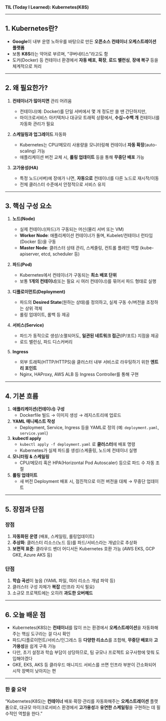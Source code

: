 **TIL (Today I Learned): Kubernetes(K8S)**

---

## 1. Kubernetes란?
- **Google**이 내부 운영 노하우를 바탕으로 만든 **오픈소스 컨테이너 오케스트레이션 플랫폼**  
- 보통 **K8S**라는 약어로 부르며, “쿠버네티스”라고도 함  
- 도커(Docker) 등 컨테이너 환경에서 **자동 배포**, **확장**, **로드 밸런싱**, **장애 복구** 등을 체계적으로 처리

---

## 2. 왜 필요한가?

1. **컨테이너가 많아지면** 관리 어려움  
   - 컨테이너(예: Docker)를 단일 서버에서 몇 개 정도만 쓸 땐 간단하지만,  
   - 마이크로서비스 아키텍처나 대규모 트래픽 상황에서, **수십~수백 개** 컨테이너를 자동화 관리가 필요

2. **스케일링과 업그레이드** 자동화  
   - Kubernetes는 CPU/메모리 사용량을 모니터링해 컨테이너 **자동 확장**(auto-scaling) 가능  
   - 애플리케이션 버전 교체 시, **롤링 업데이트** 등을 통해 **무중단 배포** 가능

3. **고가용성(HA)**  
   - 특정 노드(서버)에 장애가 나면, **자동으로** 컨테이너를 다른 노드로 재시작/이동  
   - 전체 클러스터 수준에서 안정적으로 서비스 유지

---

## 3. 핵심 구성 요소

1. **노드(Node)**  
   - 실제 컨테이너(파드)가 구동되는 머신(물리 서버 또는 VM)  
   - **Worker Node**: 애플리케이션 컨테이너가 돌며, Kubelet/컨테이너 런타임(Docker 등)을 구동  
   - **Master Node**: 클러스터 상태 관리, 스케줄링, 컨트롤 플레인 역할 (kube-apiserver, etcd, scheduler 등)

2. **파드(Pod)**  
   - Kubernetes에서 컨테이너가 구동되는 **최소 배포 단위**  
   - 보통 **1개의 컨테이너**(또는 필요 시 여러 컨테이너)를 묶어서 파드 형태로 실행

3. **디플로이먼트(Deployment)**  
   - 파드의 **Desired State**(원하는 상태)를 정의하고, 실제 구동 수/버전을 조정하는 상위 객체  
   - 롤링 업데이트, 롤백 등 제공

4. **서비스(Service)**  
   - 파드가 동적으로 생성/소멸되어도, **일관된 네트워크 접근**(IP/포트) 지점을 제공  
   - 로드 밸런싱, 파드 디스커버리

5. **Ingress**  
   - 외부 트래픽(HTTP/HTTPS)을 클러스터 내부 서비스로 라우팅하기 위한 **엔트리 포인트**  
   - Nginx, HAProxy, AWS ALB 등 Ingress Controller를 통해 구현

---

## 4. 기본 흐름

1. **애플리케이션(컨테이너) 구성**  
   - Dockerfile 빌드 → 이미지 생성 → 레지스트리에 업로드  
2. **YAML 매니페스트 작성**  
   - Deployment, Service, Ingress 등을 YAML로 정의 (예: `deployment.yaml`, `service.yaml`)  
3. **kubectl apply**  
   - `kubectl apply -f deployment.yaml` 로 **클러스터**에 배포 명령  
   - Kubernetes가 실제 파드를 생성/스케줄링, 노드에 컨테이너 실행  
4. **모니터링 & 스케일링**  
   - CPU/메모리 혹은 HPA(Horizontal Pod Autoscaler) 등으로 파드 수 자동 조절  
5. **롤링 업데이트**  
   - 새 버전 Deployment 배포 시, 점진적으로 이전 버전을 대체 → 무중단 업데이트

---

## 5. 장점과 단점

### 장점
1. **자동화된 운영** (배포, 스케일링, 롤링업데이트)  
2. **추상화**: 클러스터 리소스(노드 등)를 파드/서비스라는 개념으로 추상화  
3. **보편적 표준**: 클라우드 벤더 어디서든 Kubernetes 호환 가능 (AWS EKS, GCP GKE, Azure AKS 등)

### 단점
1. **학습 곡선**이 높음 (YAML 파일, 여러 리소스 개념 파악 등)  
2. 클러스터 구성 자체가 **복잡** (인프라 지식 필요)  
3. 소규모 프로젝트에는 오히려 **과도한 오버헤드**

---

## 6. 오늘 배운 점

- Kubernetes(K8S)는 **컨테이너**를 많이 쓰는 환경에서 **오케스트레이션**을 자동화해주는 핵심 도구라는 걸 다시 확인  
- 파드/디플로이먼트/서비스/인그레스 등 **다양한 리소스**를 조합해, **무중단 배포**와 **고가용성**을 쉽게 구축 가능  
- 다만, 초기 설정과 학습 부담이 상당하므로, 팀 규모나 프로젝트 요구사항에 맞춰 도입해야겠다  
- GKE, EKS, AKS 등 클라우드 매니지드 서비스를 쓰면 인프라 부분이 간소화되어 시작 장벽이 낮아지는 편

---

### 한 줄 요약
“Kubernetes(K8S)는 **컨테이너** 배포·확장·관리를 자동화해주는 **오케스트레이션** 플랫폼으로, 대규모 마이크로서비스 환경에서 **고가용성**과 **유연한 스케일링**을 구현하는 데 필수적인 역할을 한다.”